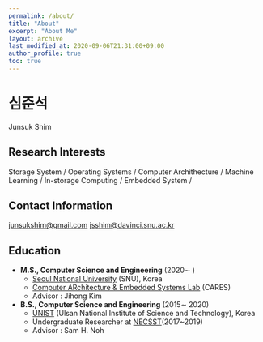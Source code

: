 ```yaml
---
permalink: /about/
title: "About"
excerpt: "About Me"
layout: archive
last_modified_at: 2020-09-06T21:31:00+09:00
author_profile: true
toc: true
---
```


# 심준석
Junsuk Shim

## Research Interests
Storage System / Operating Systems / Computer Archithecture /
Machine Learning / In-storage Computing / Embedded System /

## Contact Information
junsukshim@gmail.com
jsshim@davinci.snu.ac.kr

## Education
 - **M.S., Computer Science and Engineering** (2020∼ )
	 - [Seoul National University](https://www.snu.ac.kr/) (SNU), Korea
	 - [Computer ARchitecture & Embedded Systems Lab](http://cares.snu.ac.kr) (CARES) 
	 - Advisor : Jihong Kim
 - **B.S., Computer Science and Engineering** (2015∼ 2020)
	 - [UNIST](https://www.unist.ac.kr/) (Ulsan National Institute of Science and Technology), Korea
	 - Undergraduate Researcher at [NECSST](http://next.unist.ac.kr/)(2017~2019)
	 - Advisor : Sam H. Noh
